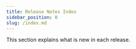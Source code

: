 ```yaml
---
title: Release Notes Index
sidebar_position: 0
slug: /index.md
---
```




This section explains what is new in each release.

